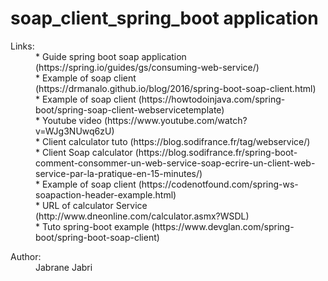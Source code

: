 # soap_client_spring_boot application

<dl>
<dt>Links:</dt>
<dd>*  Guide spring boot soap application (https://spring.io/guides/gs/consuming-web-service/)</dd>
<dd>* Example of soap client (https://drmanalo.github.io/blog/2016/spring-boot-soap-client.html)</dd>
<dd>* Example of soap client (https://howtodoinjava.com/spring-boot/spring-soap-client-webservicetemplate)</dd>
<dd>* Youtube video (https://www.youtube.com/watch?v=WJg3NUwq6zU)</dd>
<dd>* Client calculator tuto (https://blog.sodifrance.fr/tag/webservice/)</dd>
<dd>* Client Soap calculator (https://blog.sodifrance.fr/spring-boot-comment-consommer-un-web-service-soap-ecrire-un-client-web-service-par-la-pratique-en-15-minutes/)</dd>
<dd>* Example of soap client (https://codenotfound.com/spring-ws-soapaction-header-example.html)</dd>
<dd>* URL of calculator Service (http://www.dneonline.com/calculator.asmx?WSDL)</dd>
<dd>* Tuto spring-boot example (https://www.devglan.com/spring-boot/spring-boot-soap-client)</dd>
</dl>

<dl>
  <dt>Author:</dt>
  <dd>Jabrane Jabri</dd>
</dl>
